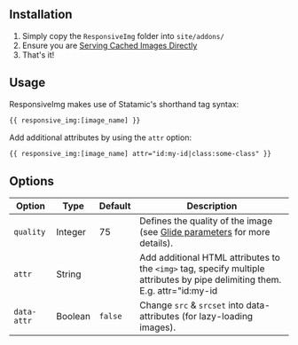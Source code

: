 ## Installation

1. Simply copy the `ResponsiveImg` folder into `site/addons/`
2. Ensure you are [Serving Cached Images Directly](https://docs.statamic.com/tags/glide#serving-cached-images)
3. That's it!

## Usage

ResponsiveImg makes use of Statamic's shorthand tag syntax:

```html
{{ responsive_img:[image_name] }}
```

Add additional attributes by using the `attr` option:

```html
{{ responsive_img:[image_name] attr="id:my-id|class:some-class" }}
```

## Options

| Option | Type | Default | Description |
|--------|------|---------|-------------|
| `quality` | Integer | 75 | Defines the quality of the image (see [Glide parameters](https://docs.statamic.com/tags/glide#parameters) for more details). |
| `attr` | String |  | Add additional HTML attributes to the `<img>` tag, specify multiple attributes by pipe delimiting them. E.g. attr="id:my-id|class:some-class". |
| `data-attr` | Boolean | `false` | Change `src` & `srcset` into data-attributes (for lazy-loading images). |

